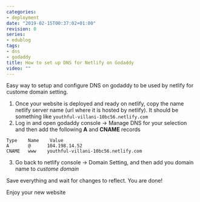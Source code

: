 ```yaml
---
categories:
- deployment
date: "2019-02-15T00:37:02+01:00"
revision: 0
series:
- edublog
tags:
- dns
- godaddy
title: How to set up DNS for Netlify on Godaddy
video: ""
---
```


Easy way to setup and configure DNS on godaddy to be used by netlify for custome domain
setting.

1. Once your website is deployed and ready on netlify, copy the name netlify server name
(url where it is hosted by netlify). It should be something like `youthful-villani-10bc56.netlify.com`
2. Log in and open godaddy console -> Manage DNS for your selection and then add the following **A** and
**CNAME** records

```
Type	Name	Value
A       @      104.198.14.52
CNAME	www    youthful-villani-10bc56.netlify.com
```
3. Go back to netlify console -> Domain Setting, and then add you domain name to *custome domain*

Save everything and wait for changes to reflect. You are done!

Enjoy your new website

